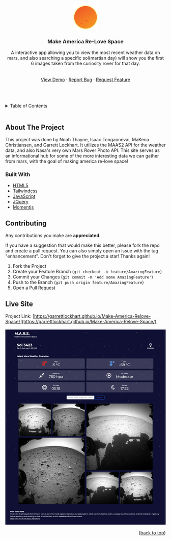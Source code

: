 <!-- https://github.com/othneildrew/Best-README-Template -->

<div id="top"></div>

<!-- PROJECT LOGO -->
<br />
<div align="center">
  <a href="https://github.com/GarrettLockhart/Make-America-Relove-Space">
    <img src="./assets/images/android-chrome-512x512.png" alt="Logo" width="80">
  </a>

<h3 align="center">Make America Re-Love Space</h3>

  <p align="center">
    A interactive app allowing you to view the most recent weather data on mars, and also searching a specific sol(martian day) will show you the first 6 images taken from the curiosity rover for that day.
    <br />
    <br />
    <br />
    <a href="https://garrettlockhart.github.io/Make-America-Relove-Space/">View Demo</a>
    ·
    <a href="https://github.com/GarrettLockhart/Make-America-Relove-Space/issues">Report Bug</a>
    ·
    <a href="https://github.com/GarrettLockhart/Make-America-Relove-Space/issues">Request Feature</a>
  </p>
</div>
<br />
<br />
<br />

<!-- TABLE OF CONTENTS -->
<details>
  <summary>Table of Contents</summary>
  <ol>
    <li>
      <a href="#about-the-project">About The Project</a>
        <li><a href="#built-with">Built With</a></li>
    </li>
    <li><a href="#live-site">Live Site</a></li>
  </ol>
</details>
<br />

<!-- ABOUT THE PROJECT -->

## About The Project

This project was done by Noah Thayne, Isaac Tongaonevai, MaKena Christiansen, and Garrett Lockhart. It utilizes the MAAS2 API for the weather data, and also Nasa's very own Mars Rover Photo API. This site serves as an informational hub for some of the more interesting data we can gather from mars, with the goal of making america re-love space!

### Built With

- [HTML5](https://developer.mozilla.org/en-US/docs/Web/HTML)
- [Tailwindcss](https://tailwindcss.com/)
- [JavaScript](https://developer.mozilla.org/en-US/docs/Web/JavaScript)
- [JQuery](https://jquery.com/)
- [Momentjs](https://momentjs.com/)

<!-- CONTRIBUTING -->

## Contributing

Any contributions you make are **appreciated**.

If you have a suggestion that would make this better, please fork the repo and create a pull request. You can also simply open an issue with the tag "enhancement".
Don't forget to give the project a star! Thanks again!

1. Fork the Project
2. Create your Feature Branch (`git checkout -b feature/AmazingFeature`)
3. Commit your Changes (`git commit -m 'Add some AmazingFeature'`)
4. Push to the Branch (`git push origin feature/AmazingFeature`)
5. Open a Pull Request

<!-- CONTACT -->

## Live Site

Project Link: [https://garrettlockhart.github.io/Make-America-Relove-Space/](https://garrettlockhart.github.io/Make-America-Relove-Space/)
<br />
<br />
<img src="./assets/images/demo.png" alt="Demo Screenshot" />

<p align="right">(<a href="#top">back to top</a>)</p>
